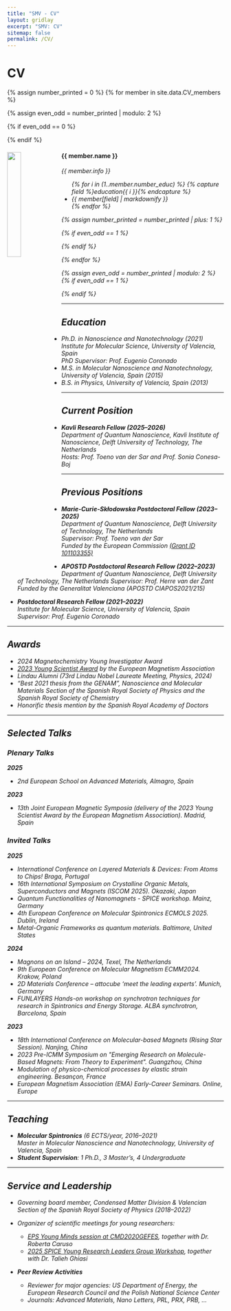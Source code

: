 ```yaml
---
title: "SMV - CV"
layout: gridlay
excerpt: "SMV: CV"
sitemap: false
permalink: /CV/
---
```


# CV
{% assign number_printed = 0 %}
{% for member in site.data.CV_members %}

{% assign even_odd = number_printed | modulo: 2 %}

{% if even_odd == 0 %}
<div class="row">
{% endif %}

<div class="col-sm-12 clearfix">
  <img src="{{ site.url }}{{ site.baseurl }}/images/CV/{{ member.photo }}" class="img-responsive" width="25%" style="float: left" />
  <h4>{{ member.name }}</h4>
  <i>{{ member.info }} <!--<br>email: <{{ member.email }}></i> -->
  <ul style="overflow: hidden">
    {% for i in (1..member.number_educ) %}
      {% capture field %}education{{ i }}{% endcapture %}
      <li>{{ member[field] | markdownify }}</li>
    {% endfor %}
  </ul>
</div>

{% assign number_printed = number_printed | plus: 1 %}

{% if even_odd == 1 %}
</div>
{% endif %}

{% endfor %}

{% assign even_odd = number_printed | modulo: 2 %}
{% if even_odd == 1 %}
</div>
{% endif %}


---

## Education

* Ph.D. in Nanoscience and Nanotechnology (2021)  
  Institute for Molecular Science, University of Valencia, Spain  
  PhD Supervisor: Prof. Eugenio Coronado  
* M.S. in Molecular Nanoscience and Nanotechnology, University of Valencia, Spain (2015)  
* B.S. in Physics, University of Valencia, Spain (2013)  

---

## Current Position

* **Kavli Research Fellow (2025–2026)**  
  Department of Quantum Nanoscience, Kavli Institute of Nanoscience, Delft University of Technology, The Netherlands  
  Hosts: Prof. Toeno van der Sar and Prof. Sonia Conesa-Boj  

---

## Previous Positions

* **Marie-Curie-Skłodowska Postdoctoral Fellow (2023–2025)**  
  Department of Quantum Nanoscience, Delft University of Technology, The Netherlands  
  Supervisor: Prof. Toeno van der Sar  
  Funded by the European Commission [(Grant ID 101103355)](https://cordis.europa.eu/project/id/101103355)  

* **APOSTD Postdoctoral Research Fellow (2022–2023)**  
  Department of Quantum Nanoscience, Delft University of Technology, The Netherlands
  Supervisor: Prof. Herre van der Zant  
  Funded by the Generalitat Valenciana (APOSTD CIAPOS2021/215)  

* **Postdoctoral Research Fellow (2021–2022)**  
  Institute for Molecular Science, University of Valencia, Spain  
  Supervisor: Prof. Eugenio Coronado  

---

## Awards

* 2024 Magnetochemistry Young Investigator Award  
* [2023 Young Scientist Award](https://magnetism.eu/news/224/38-news.htm) by the European Magnetism Association  
* Lindau Alumni (73rd Lindau Nobel Laureate Meeting, Physics, 2024)  
* “Best 2021 thesis from the GENAM”, Nanoscience and Molecular Materials Section of the Spanish Royal Society of Physics and the Spanish Royal Society of Chemistry
* Honorific thesis mention by the Spanish Royal Academy of Doctors  

---

## Selected Talks

### Plenary Talks

**2025**
- 2nd European School on Advanced Materials, Almagro, Spain  

**2023**
- 13th Joint European Magnetic Symposia (delivery of the 2023 Young Scientist Award by the European Magnetism Association). Madrid, Spain

### Invited Talks

**2025**
- International Conference on Layered Materials & Devices: From Atoms to Chips! Braga, Portugal
- 16th International Symposium on Crystalline Organic Metals, Superconductors and Magnets (ISCOM 2025). Okazaki, Japan
- Quantum Functionalities of Nanomagnets - SPICE workshop. Mainz, Germany
- 4th European Conference on Molecular Spintronics ECMOLS 2025. Dublin, Ireland
- Metal-Organic Frameworks as quantum materials. Baltimore, United States

**2024**
- Magnons on an Island – 2024, Texel, The Netherlands  
- 9th European Conference on Molecular Magnetism ECMM2024. Krakow, Poland
- 2D Materials Conference – attocube ‘meet the leading experts’. Munich, Germany
- FUNLAYERS Hands-on workshop on synchrotron techniques for research in Spintronics and Energy Storage. ALBA synchrotron, Barcelona, Spain

**2023**
- 18th International Conference on Molecular-based Magnets (Rising Star Session). Nanjing, China
- 2023 Pre-ICMM Symposium on "Emerging Research on Molecule-Based Magnets: From Theory to Experiment". Guangzhou, China
- Modulation of physico-chemical processes by elastic strain engineering. Besançon, France
- European Magnetism Association (EMA) Early-Career Seminars. Online, Europe

---

## Teaching

- **Molecular Spintronics** (6 ECTS/year, 2016–2021)  
  Master in Molecular Nanoscience and Nanotechnology, University of Valencia, Spain  
- **Student Supervision**: 1 Ph.D., 3 Master’s, 4 Undergraduate  

---

## Service and Leadership

- Governing board member, Condensed Matter Division & Valencian Section of the Spanish Royal Society of Physics (2018–2022)  
- Organizer of scientific meetings for young researchers:  
  - [EPS Young Minds session at CMD2020GEFES](https://members.eps.org/blogpost/751263/357485/EPS-Young-Minds-at-the-conference-CMD2020GEFES), together with Dr. Roberta Caruso  
  - [2025 SPICE Young Research Leaders Group Workshop](https://www.spice.uni-mainz.de/yrlgw-2025-home/), together with Dr. Talieh Ghiasi  

- **Peer Review Activities**  
  - Reviewer for major agencies: US Department of Energy, the European Research Council and the Polish National Science Center
  - Journals: *Advanced Materials*, *Nano Letters*, *PRL*, *PRX*, *PRB*, ...  
